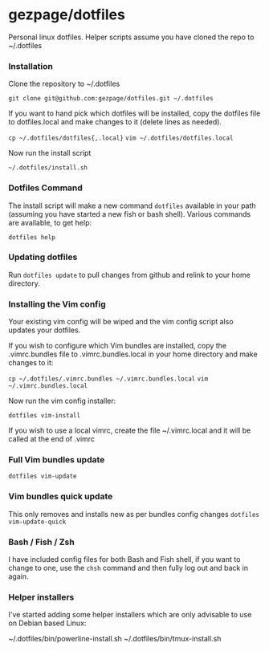 # gezpage/dotfiles

Personal linux dotfiles.
Helper scripts assume you have cloned the repo to ~/.dotfiles

### Installation

Clone the repository to ~/.dotfiles

``` git clone git@github.com:gezpage/dotfiles.git ~/.dotfiles ```

If you want to hand pick which dotfiles will be installed, copy the
dotfiles file to dotfiles.local and make changes to it (delete lines as
needed).

``` cp ~/.dotfiles/dotfiles{,.local} ```
``` vim ~/.dotfiles/dotfiles.local ```

Now run the install script

``` ~/.dotfiles/install.sh ```

### Dotfiles Command
The install script will make a new command `dotfiles` available in your
path (assuming you have started a new fish or bash shell). Various
commands are available, to get help:

```dotfiles help```

### Updating dotfiles
Run ``` dotfiles update ``` to pull changes from github and relink to
your home directory.

### Installing the Vim config
Your existing vim config will be wiped and the vim config script also
updates your dotfiles.

If you wish to configure which Vim bundles are installed, copy the
.vimrc.bundles file to .vimrc.bundles.local in your home directory and
make changes to it:

``` cp ~/.dotfiles/.vimrc.bundles ~/.vimrc.bundles.local ```
``` vim ~/.vimrc.bundles.local ```

Now run the vim config installer:

``` dotfiles vim-install ```

If you wish to use a local vimrc, create the file ~/.vimrc.local and it
will be called at the end of .vimrc

### Full Vim bundles update
```dotfiles vim-update```

### Vim bundles quick update
This only removes and installs new as per bundles config changes
```dotfiles vim-update-quick```

### Bash / Fish / Zsh
I have included config files for both Bash and Fish shell, if you want
to change to one, use the ```chsh``` command and then fully log out and
back in again.

### Helper installers
I've started adding some helper installers which are only advisable to
use on Debian based Linux:

~/.dotfiles/bin/powerline-install.sh
~/.dotfiles/bin/tmux-install.sh
